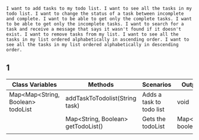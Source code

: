 

``
I want to add tasks to my todo list.
I want to see all the tasks in my todo list.
I want to change the status of a task between incomplete and complete.
I want to be able to get only the complete tasks.
I want to be able to get only the incomplete tasks.
I want to search for a task and receive a message that says it wasn't found if it doesn't exist.
I want to remove tasks from my list.
I want to see all the tasks in my list ordered alphabetically in ascending order.
I want to see all the tasks in my list ordered alphabetically in descending order.
``



## 1

| Class Variables                   | Methods                            | Scenarios                | Output/Return                     |
|-----------------------------------|------------------------------------|--------------------------|-----------------------------------|
| Map<Map<String, Boolean> todoList | addTaskToTodolist(String task)     | Adds a task to todo list | void                              |
|                                   | Map<String, Boolean> getTodoList() | Gets the todoList        | Map<Map<String, boolean> todolist |
|                                   |                                    |                          |                                   |


